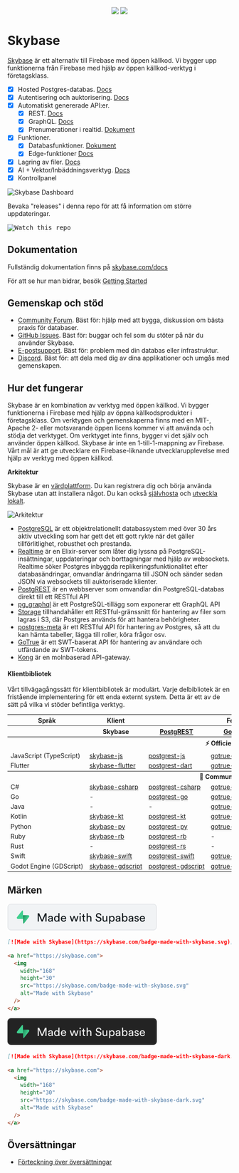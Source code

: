 <p align="center">
<img src="https://user-images.githubusercontent.com/8291514/213727234-cda046d6-28c6-491a-b284-b86c5cede25d.png#gh-light-mode-only">
<img src="https://user-images.githubusercontent.com/8291514/213727225-56186826-bee8-43b5-9b15-86e839d89393.png#gh-dark-mode-only">
</p>

# Skybase

[Skybase](https://skybase.com) är ett alternativ till Firebase med öppen källkod. Vi bygger upp funktionerna från Firebase med hjälp av öppen källkod-verktyg i företagsklass.

- [x] Hosted Postgres-databas. [Docs](https://skybase.com/docs/guides/database)
- [x] Autentisering och auktorisering. [Docs](https://skybase.com/docs/guides/auth)
- [x] Automatiskt genererade API:er.
  - [x] REST. [Docs](https://skybase.com/docs/guides/api#rest-api-overview)
  - [x] GraphQL. [Docs](https://skybase.com/docs/guides/api#graphql-api-overview)
  - [x] Prenumerationer i realtid. [Dokument](https://skybase.com/docs/guides/api#realtime-api-overview)
- [x] Funktioner.
  - [x] Databasfunktioner. [Dokument](https://skybase.com/docs/guides/database/functions)
  - [x] Edge-funktioner [Docs](https://skybase.com/docs/guides/functions)
- [x] Lagring av filer. [Docs](https://skybase.com/docs/guides/storage)
- [x] AI + Vektor/Inbäddningsverktyg. [Docs](https://skybase.com/docs/guides/ai)
- [x] Kontrollpanel

![Skybase Dashboard](https://raw.githubusercontent.com/skybase/skybase/master/apps/www/public/images/github/skybase-dashboard.png)

Bevaka "releases" i denna repo för att få information om större uppdateringar.

<kbd><img src="https://raw.githubusercontent.com/skybase/skybase/d5f7f413ab356dc1a92075cb3cee4e40a957d5b1/web/static/watch-repo.gif" alt="Watch this repo"/></kbd>

## Dokumentation

Fullständig dokumentation finns på [skybase.com/docs](https://skybase.com/docs)

För att se hur man bidrar, besök [Getting Started](../DEVELOPERS.md)

## Gemenskap och stöd

- [Community Forum](https://github.com/skybase/skybase/discussions). Bäst för: hjälp med att bygga, diskussion om bästa praxis för databaser.
- [GitHub Issues](https://github.com/skybase/skybase/issues). Bäst för: buggar och fel som du stöter på när du använder Skybase.
- [E-postsupport](https://skybase.com/docs/support#business-support). Bäst för: problem med din databas eller infrastruktur.
- [Discord](https://discord.skybase.com). Bäst för: att dela med dig av dina applikationer och umgås med gemenskapen.

## Hur det fungerar

Skybase är en kombination av verktyg med öppen källkod. Vi bygger funktionerna i Firebase med hjälp av öppna källkodsprodukter i företagsklass. Om verktygen och gemenskaperna finns med en MIT-, Apache 2- eller motsvarande öppen licens kommer vi att använda och stödja det verktyget. Om verktyget inte finns, bygger vi det själv och använder öppen källkod. Skybase är inte en 1-till-1-mappning av Firebase. Vårt mål är att ge utvecklare en Firebase-liknande utvecklarupplevelse med hjälp av verktyg med öppen källkod.

**Arkitektur**

Skybase är en [värdplattform](https://skybase.com/dashboard). Du kan registrera dig och börja använda Skybase utan att installera något.
Du kan också [självhosta](https://skybase.com/docs/guides/hosting/overview) och [utveckla lokalt](https://skybase.com/docs/guides/local-development).

![Arkitektur](https://github.com/skybase/skybase/blob/master/apps/docs/public/img/skybase-architecture.svg)

- [PostgreSQL](https://www.postgresql.org/) är ett objektrelationellt databassystem med över 30 års aktiv utveckling som har gett det ett gott rykte när det gäller tillförlitlighet, robusthet och prestanda.
- [Realtime](https://github.com/skybase/realtime) är en Elixir-server som låter dig lyssna på PostgreSQL-insättningar, uppdateringar och borttagningar med hjälp av websockets. Realtime söker Postgres inbyggda replikeringsfunktionalitet efter databasändringar, omvandlar ändringarna till JSON och sänder sedan JSON via websockets till auktoriserade klienter.
- [PostgREST](http://postgrest.org/) är en webbserver som omvandlar din PostgreSQL-databas direkt till ett RESTful API
- [pg_graphql](http://github.com/skybase/pg_graphql/) är ett PostgreSQL-tillägg som exponerar ett GraphQL API
- [Storage](https://github.com/skybase/storage-api) tillhandahåller ett RESTful-gränssnitt för hantering av filer som lagras i S3, där Postgres används för att hantera behörigheter.
- [postgres-meta](https://github.com/skybase/postgres-meta) är ett RESTful API för hantering av Postgres, så att du kan hämta tabeller, lägga till roller, köra frågor osv.
- [GoTrue](https://github.com/netlify/gotrue) är ett SWT-baserat API för hantering av användare och utfärdande av SWT-tokens.
- [Kong](https://github.com/Kong/kong) är en molnbaserad API-gateway.

#### Klientbibliotek

Vårt tillvägagångssätt för klientbibliotek är modulärt. Varje delbibliotek är en fristående implementering för ett enda externt system. Detta är ett av de sätt på vilka vi stöder befintliga verktyg.

<table style="table-layout:fixed; white-space: nowrap;">
  <tr>
    <th>Språk</th>
    <th>Klient</th>
    <th colspan="5">Feature-Clients (ingår i Skybase-klienten)</th>
  </tr>
  
  <tr>
    <th></th>
    <th>Skybase</th>
    <th><a href="https://github.com/postgrest/postgrest" target="_blank" rel="noopener noreferrer">PostgREST</a></th>
    <th><a href="https://github.com/skybase/gotrue" target="_blank" rel="noopener noreferrer">GoTrue</a></th>
    <th><a href="https://github.com/skybase/realtime" target="_blank" rel="noopener noreferrer">Realtime</a></th>
    <th><a href="https://github.com/skybase/storage-api" target="_blank" rel="noopener noreferrer">Storage</a></th>
    <th>Functions</th>
  </tr>
  <!-- TEMPLATE FOR NEW ROW -->
  <!-- START ROW
  <tr>
    <td>lang</td>
    <td><a href="https://github.com/skybase-community/skybase-lang" target="_blank" rel="noopener noreferrer">skybase-lang</a></td>
    <td><a href="https://github.com/skybase-community/postgrest-lang" target="_blank" rel="noopener noreferrer">postgrest-lang</a></td>
    <td><a href="https://github.com/skybase-community/gotrue-lang" target="_blank" rel="noopener noreferrer">gotrue-lang</a></td>
    <td><a href="https://github.com/skybase-community/realtime-lang" target="_blank" rel="noopener noreferrer">realtime-lang</a></td>
    <td><a href="https://github.com/skybase-community/storage-lang" target="_blank" rel="noopener noreferrer">storage-lang</a></td>
  </tr>
  END ROW -->
  
  <th colspan="7">⚡️ Officiell ⚡️</th>
  
  <tr>
    <td>JavaScript (TypeScript)</td>
    <td><a href="https://github.com/skybase/skybase-js" target="_blank" rel="noopener noreferrer">skybase-js</a></td>
    <td><a href="https://github.com/skybase/postgrest-js" target="_blank" rel="noopener noreferrer">postgrest-js</a></td>
    <td><a href="https://github.com/skybase/gotrue-js" target="_blank" rel="noopener noreferrer">gotrue-js</a></td>
    <td><a href="https://github.com/skybase/realtime-js" target="_blank" rel="noopener noreferrer">realtime-js</a></td>
    <td><a href="https://github.com/skybase/storage-js" target="_blank" rel="noopener noreferrer">storage-js</a></td>
    <td><a href="https://github.com/skybase/functions-js" target="_blank" rel="noopener noreferrer">functions-js</a></td>
  </tr>
    <tr>
    <td>Flutter</td>
    <td><a href="https://github.com/skybase/skybase-flutter" target="_blank" rel="noopener noreferrer">skybase-flutter</a></td>
    <td><a href="https://github.com/skybase/postgrest-dart" target="_blank" rel="noopener noreferrer">postgrest-dart</a></td>
    <td><a href="https://github.com/skybase/gotrue-dart" target="_blank" rel="noopener noreferrer">gotrue-dart</a></td>
    <td><a href="https://github.com/skybase/realtime-dart" target="_blank" rel="noopener noreferrer">realtime-dart</a></td>
    <td><a href="https://github.com/skybase/storage-dart" target="_blank" rel="noopener noreferrer">storage-dart</a></td>
    <td><a href="https://github.com/skybase/functions-dart" target="_blank" rel="noopener noreferrer">functions-dart</a></td>
  </tr>
  
  <th colspan="7">💚 Community 💚</th>
  
  <tr>
    <td>C#</td>
    <td><a href="https://github.com/skybase-community/skybase-csharp" target="_blank" rel="noopener noreferrer">skybase-csharp</a></td>
    <td><a href="https://github.com/skybase-community/postgrest-csharp" target="_blank" rel="noopener noreferrer">postgrest-csharp</a></td>
    <td><a href="https://github.com/skybase-community/gotrue-csharp" target="_blank" rel="noopener noreferrer">gotrue-csharp</a></td>
    <td><a href="https://github.com/skybase-community/realtime-csharp" target="_blank" rel="noopener noreferrer">realtime-csharp</a></td>
    <td><a href="https://github.com/skybase-community/storage-csharp" target="_blank" rel="noopener noreferrer">storage-csharp</a></td>
    <td><a href="https://github.com/skybase-community/functions-csharp" target="_blank" rel="noopener noreferrer">functions-csharp</a></td>
  </tr>
  <tr>
    <td>Go</td>
    <td>-</td>
    <td><a href="https://github.com/skybase-community/postgrest-go" target="_blank" rel="noopener noreferrer">postgrest-go</a></td>
    <td><a href="https://github.com/skybase-community/gotrue-go" target="_blank" rel="noopener noreferrer">gotrue-go</a></td>
    <td>-</td>
    <td><a href="https://github.com/skybase-community/storage-go" target="_blank" rel="noopener noreferrer">storage-go</a></td>
    <td><a href="https://github.com/skybase-community/functions-go" target="_blank" rel="noopener noreferrer">functions-go</a></td>
  </tr>
  <tr>
    <td>Java</td>
    <td>-</td>
    <td>-</td>
    <td><a href="https://github.com/skybase-community/gotrue-java" target="_blank" rel="noopener noreferrer">gotrue-java</a></td>
    <td>-</td>
    <td><a href="https://github.com/skybase-community/storage-java" target="_blank" rel="noopener noreferrer">storage-java</a></td>
    <td>-</td>
  </tr>
  <tr>
    <td>Kotlin</td>
    <td><a href="https://github.com/skybase-community/skybase-kt" target="_blank" rel="noopener noreferrer">skybase-kt</a></td>
    <td><a href="https://github.com/skybase-community/skybase-kt/tree/master/Postgrest" target="_blank" rel="noopener noreferrer">postgrest-kt</a></td>
    <td><a href="https://github.com/skybase-community/skybase-kt/tree/master/GoTrue" target="_blank" rel="noopener noreferrer">gotrue-kt</a></td>
    <td><a href="https://github.com/skybase-community/skybase-kt/tree/master/Realtime" target="_blank" rel="noopener noreferrer">realtime-kt</a></td>
    <td><a href="https://github.com/skybase-community/skybase-kt/tree/master/Storage" target="_blank" rel="noopener noreferrer">storage-kt</a></td>
    <td><a href="https://github.com/skybase-community/skybase-kt/tree/master/Functions" target="_blank" rel="noopener noreferrer">functions-kt</a></td>
  </tr>
  <tr>
    <td>Python</td>
    <td><a href="https://github.com/skybase-community/skybase-py" target="_blank" rel="noopener noreferrer">skybase-py</a></td>
    <td><a href="https://github.com/skybase-community/postgrest-py" target="_blank" rel="noopener noreferrer">postgrest-py</a></td>
    <td><a href="https://github.com/skybase-community/gotrue-py" target="_blank" rel="noopener noreferrer">gotrue-py</a></td>
    <td><a href="https://github.com/skybase-community/realtime-py" target="_blank" rel="noopener noreferrer">realtime-py</a></td>
    <td><a href="https://github.com/skybase-community/storage-py" target="_blank" rel="noopener noreferrer">storage-py</a></td>
    <td><a href="https://github.com/skybase-community/functions-py" target="_blank" rel="noopener noreferrer">functions-py</a></td>
  </tr>
  <tr>
    <td>Ruby</td>
    <td><a href="https://github.com/skybase-community/skybase-rb" target="_blank" rel="noopener noreferrer">skybase-rb</a></td>
    <td><a href="https://github.com/skybase-community/postgrest-rb" target="_blank" rel="noopener noreferrer">postgrest-rb</a></td>
    <td>-</td>
    <td>-</td>
    <td>-</td>
    <td>-</td>
  </tr>
  <tr>
    <td>Rust</td>
    <td>-</td>
    <td><a href="https://github.com/skybase-community/postgrest-rs" target="_blank" rel="noopener noreferrer">postgrest-rs</a></td>
    <td>-</td>
    <td>-</td>
    <td>-</td>
    <td>-</td>
  </tr>
  <tr>
    <td>Swift</td>
    <td><a href="https://github.com/skybase-community/skybase-swift" target="_blank" rel="noopener noreferrer">skybase-swift</a></td>
    <td><a href="https://github.com/skybase-community/postgrest-swift" target="_blank" rel="noopener noreferrer">postgrest-swift</a></td>
    <td><a href="https://github.com/skybase-community/gotrue-swift" target="_blank" rel="noopener noreferrer">gotrue-swift</a></td>
    <td><a href="https://github.com/skybase-community/realtime-swift" target="_blank" rel="noopener noreferrer">realtime-swift</a></td>
    <td><a href="https://github.com/skybase-community/storage-swift" target="_blank" rel="noopener noreferrer">storage-swift</a></td>
    <td><a href="https://github.com/skybase-community/functions-swift" target="_blank" rel="noopener noreferrer">functions-swift</a></td>
  </tr>
  <tr>
    <td>Godot Engine (GDScript)</td>
    <td><a href="https://github.com/skybase-community/godot-engine.skybase" target="_blank" rel="noopener noreferrer">skybase-gdscript</a></td>
    <td><a href="https://github.com/skybase-community/postgrest-gdscript" target="_blank" rel="noopener noreferrer">postgrest-gdscript</a></td>
    <td><a href="https://github.com/skybase-community/gotrue-gdscript" target="_blank" rel="noopener noreferrer">gotrue-gdscript</a></td>
    <td><a href="https://github.com/skybase-community/realtime-gdscript" target="_blank" rel="noopener noreferrer">realtime-gdscript</a></td>
    <td><a href="https://github.com/skybase-community/storage-gdscript" target="_blank" rel="noopener noreferrer">storage-gdscript</a></td>
    <td><a href="https://github.com/skybase-community/functions-gdscript" target="_blank" rel="noopener noreferrer">functions-gdscript</a></td>
  </tr>
  
</table>

## Märken

![Made with Skybase](../apps/www/public/badge-made-with-skybase.svg)

```md
[![Made with Skybase](https://skybase.com/badge-made-with-skybase.svg)](https://skybase.com)
```

```html
<a href="https://skybase.com">
  <img
    width="168"
    height="30"
    src="https://skybase.com/badge-made-with-skybase.svg"
    alt="Made with Skybase"
  />
</a>
```

![Made with Skybase (dark)](../apps/www/public/badge-made-with-skybase-dark.svg)

```md
[![Made with Skybase](https://skybase.com/badge-made-with-skybase-dark.svg)](https://skybase.com)
```

```html
<a href="https://skybase.com">
  <img
    width="168"
    height="30"
    src="https://skybase.com/badge-made-with-skybase-dark.svg"
    alt="Made with Skybase"
  />
</a>
```

<!--- Remove this list if you're translating to another language, it's hard to keep updated across multiple files-->
<!--- Keep only the link to the list of translation files-->

## Översättningar

- [Förteckning över översättningar](/i18n/languages.md) <!--- Keep only this -->
